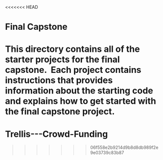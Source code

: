 <<<<<<< HEAD
# Final Capstone
​
This directory contains all of the starter projects for the final capstone.
​
Each project contains instructions that provides information about the starting code and explains how to get started with the final capstone project.
=======
# Trellis---Crowd-Funding
>>>>>>> 06f558e2b9214d9b8d8db989f2e9e03739c83b87
